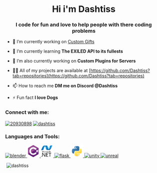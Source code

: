 <h1 align="center">Hi i'm Dashtiss</h1>
<h3 align="center">I code for fun and love to help people with there coding problems</h3>

- 🔭 I’m currently working on [Custom Gifts](https://github.com/Dashtiss/CustomGifts)

- 🌱 I’m currently learning **The EXILED API to its fullests**

- 🔭 I’m also currently working on **Custom Plugins for Servers**

- 👨‍💻 All of my projects are available at [https://github.com/Dashtiss?tab=repositories](https://github.com/Dashtiss?tab=repositories)

- 📫 How to reach me **DM me on Discord @Dashtiss**

- ⚡ Fun fact **I love Dogs**

<h3 align="left">Connect with me:</h3>
<p align="left">
<a href="https://stackoverflow.com/users/20930898" target="blank"><img align="center" src="https://raw.githubusercontent.com/rahuldkjain/github-profile-readme-generator/master/src/images/icons/Social/stack-overflow.svg" alt="20930898" height="30" width="40" /></a>
<a href="https://www.youtube.com/c/dashtiss" target="blank"><img align="center" src="https://raw.githubusercontent.com/rahuldkjain/github-profile-readme-generator/master/src/images/icons/Social/youtube.svg" alt="dashtiss" height="30" width="40" /></a>
</p>

<h3 align="left">Languages and Tools:</h3>
<p align="left"> <a href="https://www.blender.org/" target="_blank" rel="noreferrer"> <img src="https://download.blender.org/branding/community/blender_community_badge_white.svg" alt="blender" width="40" height="40"/> </a> <a href="https://www.w3schools.com/cs/" target="_blank" rel="noreferrer"> <img src="https://raw.githubusercontent.com/devicons/devicon/master/icons/csharp/csharp-original.svg" alt="csharp" width="40" height="40"/> </a> <a href="https://dotnet.microsoft.com/" target="_blank" rel="noreferrer"> <img src="https://raw.githubusercontent.com/devicons/devicon/master/icons/dot-net/dot-net-original-wordmark.svg" alt="dotnet" width="40" height="40"/> </a> <a href="https://flask.palletsprojects.com/" target="_blank" rel="noreferrer"> <img src="https://www.vectorlogo.zone/logos/pocoo_flask/pocoo_flask-icon.svg" alt="flask" width="40" height="40"/> </a> <a href="https://www.python.org" target="_blank" rel="noreferrer"> <img src="https://raw.githubusercontent.com/devicons/devicon/master/icons/python/python-original.svg" alt="python" width="40" height="40"/> </a> <a href="https://unity.com/" target="_blank" rel="noreferrer"> <img src="https://www.vectorlogo.zone/logos/unity3d/unity3d-icon.svg" alt="unity" width="40" height="40"/> </a> <a href="https://unrealengine.com/" target="_blank" rel="noreferrer"> <img src="https://raw.githubusercontent.com/kenangundogan/fontisto/036b7eca71aab1bef8e6a0518f7329f13ed62f6b/icons/svg/brand/unreal-engine.svg" alt="unreal" width="40" height="40"/> </a> </p>

<p>&nbsp;<img align="center" src="https://github-readme-stats.vercel.app/api?username=dashtiss&show_icons=true&theme=dark&locale=en" alt="dashtiss" /></p>
